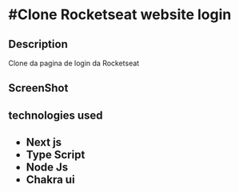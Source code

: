 <h1>#Clone Rocketseat website login</h1>

<h2>Description</h2>

<p>Clone da pagina de login da Rocketseat </p>

<h2>ScreenShot</h2>

<h2>technologies used<h2>

<ul>
   <li>Next js</li>
   <li>Type Script</li>
   <li>Node Js</li>
   <li>Chakra ui</li>
</ul>
